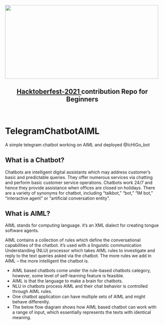 <img src = "https://res.cloudinary.com/practicaldev/image/fetch/s--T__NDHd5--/c_imagga_scale,f_auto,fl_progressive,h_420,q_auto,w_1000/https://dev-to-uploads.s3.amazonaws.com/uploads/articles/w0shqntyjc5vyfuyn5bg.png"  width="500" height="240" align= "center"> 
<h2 align="center">
 <a href = https://hacktoberfest.digitalocean.com > Hacktoberfest-2021 </a> contribution Repo for Beginners 
</h2>
</br>

# TelegramChatbotAIML
A simple telegram chatbot working on AIML and deployed @IcHiGo_bot

## What is a Chatbot?
Chatbots are intelligent digital assistants which may address customer’s basic and predictable queries. 
They offer numerous services via chatting and perform basic customer service operations. 
Chatbots work 24/7 and hence they provide assistance when offices are closed on holidays.
There are a variety of synonyms for chatbot, including “talkbot,” “bot,” “IM bot,” “interactive agent” or “artificial conversation entity”.

## What is  AIML?
AIML stands for computing language. it’s an XML dialect for creating tongue software agents. 

AIML contains a collection of rules which define the conversational capabilities of the chatbot. it’s used with a linguistic communication Understanding (NLU) processor which takes AIML rules to investigate and reply to the text queries asked via the chatbot. The more rules we add in AIML – the more intelligent the chatbot is.

- AIML based chatbots come under the rule-based chatbots category, however, some level of self-learning feature is feasible.​​​​​​​
- AIML is that the language to make a brain for chatbots.
- NLU in chatbots process AIML and their chat behavior is controlled through AIML rules.
- One chatbot application can have multiple sets of AIML and might behave differently.​​​​​​​
- The below flow diagram shows how AIML based chatbot can work with a range of input, which essentially represents the texts with identical meaning.
